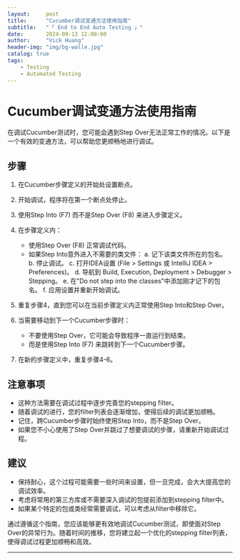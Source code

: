 ```yaml
---
layout:     post
title:      "Cucumber调试变通方法使用指南"
subtitle:   "「 End to End Auto Testing 」" 
date:       2024-09-13 12:00:00
author:     "Vick Huang"
header-img: "img/bg-walle.jpg"
catalog: true
tags:
    - Testing
    - Automated Testing
---
```



# Cucumber调试变通方法使用指南

在调试Cucumber测试时，您可能会遇到Step Over无法正常工作的情况。以下是一个有效的变通方法，可以帮助您更顺畅地进行调试。

## 步骤

1. 在Cucumber步骤定义的开始处设置断点。

2. 开始调试，程序将在第一个断点处停止。

3. 使用Step Into (F7) 而不是Step Over (F8) 来进入步骤定义。

4. 在步骤定义内：
   - 使用Step Over (F8) 正常调试代码。
   - 如果Step Into意外进入不需要的类文件：
     a. 记下该类文件所在的包名。
     b. 停止调试。
     c. 打开IDEA设置 (File > Settings 或 IntelliJ IDEA > Preferences)。
     d. 导航到 Build, Execution, Deployment > Debugger > Stepping。
     e. 在"Do not step into the classes"中添加刚才记下的包名。
     f. 应用设置并重新开始调试。

5. 重复步骤4，直到您可以在当前步骤定义内正常使用Step Into和Step Over。

6. 当需要移动到下一个Cucumber步骤时：
   - 不要使用Step Over，它可能会导致程序一直运行到结束。
   - 而是使用Step Into (F7) 来跳转到下一个Cucumber步骤。

7. 在新的步骤定义中，重复步骤4-6。

## 注意事项

- 这种方法需要在调试过程中逐步完善您的stepping filter。
- 随着调试的进行，您的filter列表会逐渐增加，使得后续的调试更加顺畅。
- 记住，跨Cucumber步骤时始终使用Step Into，而不是Step Over。
- 如果您不小心使用了Step Over并跳过了想要调试的步骤，请重新开始调试过程。

## 建议

- 保持耐心，这个过程可能需要一些时间来设置，但一旦完成，会大大提高您的调试效率。
- 考虑将常用的第三方库或不需要深入调试的包提前添加到stepping filter中。
- 如果某个特定的包或类经常需要调试，可以考虑从filter中移除它。

通过遵循这个指南，您应该能够更有效地调试Cucumber测试，即使面对Step Over的异常行为。随着时间的推移，您将建立起一个优化的stepping filter列表，使得调试过程更加顺畅和高效。

---

